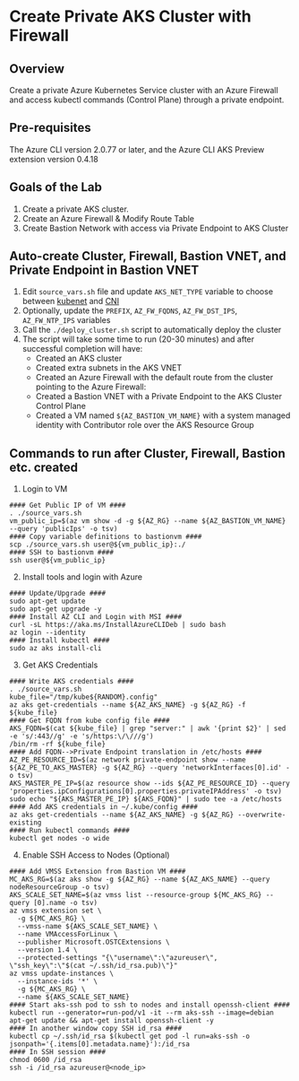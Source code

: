 # Create Private AKS Cluster with Firewall
## Overview

Create a private Azure Kubernetes Service cluster with an Azure Firewall and access kubectl commands (Control Plane) through a private endpoint.

## Pre-requisites
The Azure CLI version 2.0.77 or later, and the Azure CLI AKS Preview extension version 0.4.18

## Goals of the Lab
1. Create a private AKS cluster.
2. Create an Azure Firewall & Modify Route Table
3. Create Bastion Network with access via Private Endpoint to AKS Cluster

## Auto-create Cluster, Firewall, Bastion VNET, and Private Endpoint in Bastion VNET
1. Edit ```source_vars.sh``` file and update ```AKS_NET_TYPE``` variable to choose between [kubenet](https://docs.microsoft.com/en-us/azure/aks/concepts-network#kubenet-basic-networking) and [CNI](https://docs.microsoft.com/en-us/azure/aks/concepts-network#azure-cni-advanced-networking)
2. Optionally, update the ```PREFIX```, ```AZ_FW_FQDNS```, ```AZ_FW_DST_IPS```, ```AZ_FW_NTP_IPS``` variables
3. Call the ```./deploy_cluster.sh``` script to automatically deploy the cluster
4. The script will take some time to run (20-30 minutes) and after successful completion will have:
   * Created an AKS cluster
   * Created extra subnets in the AKS VNET
   * Created an Azure Firewall with the default route from the cluster pointing to the Azure Firewall:
   * Created a Bastion VNET with a Private Endpoint to the AKS Cluster Control Plane
   * Created a VM named ```${AZ_BASTION_VM_NAME}``` with a system managed identity with Contributor role over the AKS Resource Group


## Commands to run after Cluster, Firewall, Bastion etc. created
1. Login to VM
```
#### Get Public IP of VM ####
. ./source_vars.sh
vm_public_ip=$(az vm show -d -g ${AZ_RG} --name ${AZ_BASTION_VM_NAME} --query 'publicIps' -o tsv)
#### Copy variable definitions to bastionvm ####
scp ./source_vars.sh user@${vm_public_ip}:./
#### SSH to bastionvm ####
ssh user@${vm_public_ip}
```

2. Install tools and login with Azure
```
#### Update/Upgrade ####
sudo apt-get update
sudo apt-get upgrade -y
#### Install AZ CLI and Login with MSI ####
curl -sL https://aka.ms/InstallAzureCLIDeb | sudo bash
az login --identity
#### Install kubectl ####
sudo az aks install-cli
```

3. Get AKS Credentials
```
#### Write AKS credentials ####
. ./source_vars.sh
kube_file="/tmp/kube${RANDOM}.config"
az aks get-credentials --name ${AZ_AKS_NAME} -g ${AZ_RG} -f ${kube_file}
#### Get FQDN from kube config file ####
AKS_FQDN=$(cat ${kube_file} | grep "server:" | awk '{print $2}' | sed -e 's/:443//g' -e 's/https:\/\///g')
/bin/rm -rf ${kube_file}
#### Add FQDN-->Private Endpoint translation in /etc/hosts ####
AZ_PE_RESOURCE_ID=$(az network private-endpoint show --name ${AZ_PE_TO_AKS_MASTER} -g ${AZ_RG} --query 'networkInterfaces[0].id' -o tsv)
AKS_MASTER_PE_IP=$(az resource show --ids ${AZ_PE_RESOURCE_ID} --query 'properties.ipConfigurations[0].properties.privateIPAddress' -o tsv)
sudo echo "${AKS_MASTER_PE_IP} ${AKS_FQDN}" | sudo tee -a /etc/hosts
#### Add AKS credentials in ~/.kube/config ####
az aks get-credentials --name ${AZ_AKS_NAME} -g ${AZ_RG} --overwrite-existing
#### Run kubectl commands ####
kubectl get nodes -o wide
```

4. Enable SSH Access to Nodes (Optional)
```
#### Add VMSS Extension from Bastion VM ####
MC_AKS_RG=$(az aks show -g ${AZ_RG} --name ${AZ_AKS_NAME} --query nodeResourceGroup -o tsv)
AKS_SCALE_SET_NAME=$(az vmss list --resource-group ${MC_AKS_RG} --query [0].name -o tsv)
az vmss extension set \
  -g ${MC_AKS_RG} \
  --vmss-name ${AKS_SCALE_SET_NAME} \
  --name VMAccessForLinux \
  --publisher Microsoft.OSTCExtensions \
  --version 1.4 \
  --protected-settings "{\"username\":\"azureuser\", \"ssh_key\":\"$(cat ~/.ssh/id_rsa.pub)\"}"
az vmss update-instances \
  --instance-ids '*' \
  -g ${MC_AKS_RG} \
  --name ${AKS_SCALE_SET_NAME}
#### Start aks-ssh pod to ssh to nodes and install openssh-client ####
kubectl run --generator=run-pod/v1 -it --rm aks-ssh --image=debian
apt-get update && apt-get install openssh-client -y
#### In another window copy SSH id_rsa ####
kubectl cp ~/.ssh/id_rsa $(kubectl get pod -l run=aks-ssh -o jsonpath='{.items[0].metadata.name}'):/id_rsa
#### In SSH session ####
chmod 0600 /id_rsa
ssh -i /id_rsa azureuser@<node_ip>

